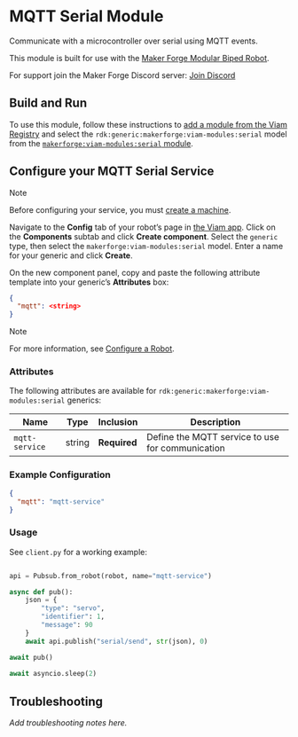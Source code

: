 # MQTT Serial Module

Communicate with a microcontroller over serial using MQTT events.

This module is built for use with the [Maker Forge Modular Biped Robot](https://github.com/makerforgetech/modular-biped).

For support join the Maker Forge Discord server: [Join Discord](https://bit.ly/makerforge-community)

## Build and Run

To use this module, follow these instructions to [add a module from the Viam Registry](https://docs.viam.com/registry/configure/#add-a-modular-resource-from-the-viam-registry) and select the `rdk:generic:makerforge:viam-modules:serial` model from the [`makerforge:viam-modules:serial` module](https://app.viam.com/module/rdk/makerforge:viam-modules:serial).

## Configure your MQTT Serial Service

> [!NOTE]  
> Before configuring your service, you must [create a machine](https://docs.viam.com/manage/fleet/machines/#add-a-new-machine).

Navigate to the **Config** tab of your robot’s page in [the Viam app](https://app.viam.com/).
Click on the **Components** subtab and click **Create component**.
Select the `generic` type, then select the `makerforge:viam-modules:serial` model. 
Enter a name for your generic and click **Create**.

On the new component panel, copy and paste the following attribute template into your generic’s **Attributes** box:

```json
{
  "mqtt": <string>
}
```

> [!NOTE]  
> For more information, see [Configure a Robot](https://docs.viam.com/manage/configuration/).

### Attributes

The following attributes are available for `rdk:generic:makerforge:viam-modules:serial` generics:

| Name | Type | Inclusion | Description |
| ---- | ---- | --------- | ----------- |
| `mqtt-service` | string | **Required** |  Define the MQTT service to use for communication |

### Example Configuration

```json
{
  "mqtt": "mqtt-service"
}
```

### Usage

See `client.py` for a working example:
  
```python

api = Pubsub.from_robot(robot, name="mqtt-service")

async def pub():
    json = {
        "type": "servo",
        "identifier": 1,
        "message": 90
    }
    await api.publish("serial/send", str(json), 0)

await pub()
    
await asyncio.sleep(2)
```

## Troubleshooting

_Add troubleshooting notes here._
